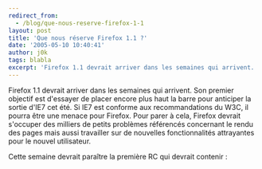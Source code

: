 ```yaml
---
redirect_from:
  - /blog/que-nous-reserve-firefox-1-1
layout: post
title: 'Que nous réserve Firefox 1.1 ?'
date: '2005-05-10 10:40:41'
author: j0k
tags: blabla
excerpt: 'Firefox 1.1 devrait arriver dans les semaines qui arrivent.   Son premier objectif est d''essayer de placer encore plus haut la barre pour anticiper la sortie d''IE7 cet été. Si IE7 est conforme aux recommandations du W3C, il pourra être une menace pour Firefox.   )   Pour parer à cela, Firefox devrait s''occuper des milliers de petits problèmes référencés      ...'
---
```


Firefox 1.1 devrait arriver dans les semaines qui arrivent.   Son premier objectif est d'essayer de placer encore plus haut la barre pour anticiper la sortie d'IE7 cet été. Si IE7 est conforme aux recommandations du W3C, il pourra être une menace pour Firefox.      Pour parer à cela, Firefox devrait s'occuper des milliers de petits problèmes référencés concernant le rendu des pages mais aussi travailler sur de nouvelles fonctionnalités attrayantes pour le nouvel utilisateur.

Cette semaine devrait paraître la première RC qui devrait contenir :

